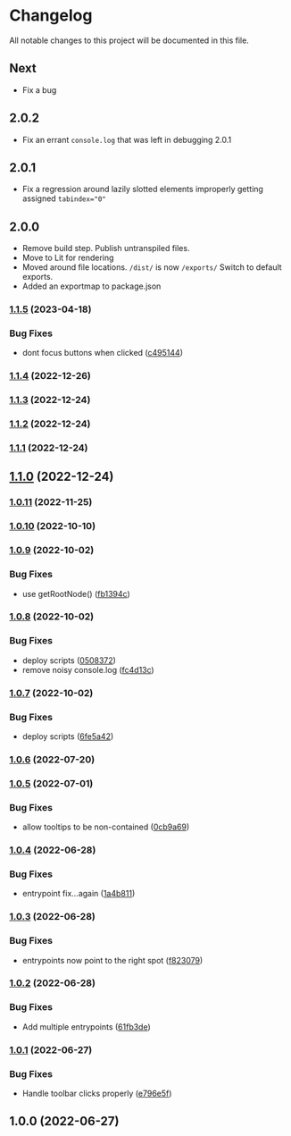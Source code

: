 # Changelog

All notable changes to this project will be documented in this file.

## Next

- Fix a bug


## 2.0.2

- Fix an errant `console.log` that was left in debugging 2.0.1

## 2.0.1

- Fix a regression around lazily slotted elements improperly getting assigned `tabindex="0"`

## 2.0.0

- Remove build step. Publish untranspiled files.
- Move to Lit for rendering
- Moved around file locations. `/dist/` is now `/exports/` Switch to default exports.
- Added an exportmap to package.json

### [1.1.5](https://github.com/KonnorRogers/role-components/compare/v1.1.4...v1.1.5) (2023-04-18)

### Bug Fixes

- dont focus buttons when clicked ([c495144](https://github.com/KonnorRogers/role-components/commit/c495144fc70433ebef08a45cf560ba78fe0b7b07))

### [1.1.4](https://github.com/paramagicdev/role-components/compare/v1.1.3...v1.1.4) (2022-12-26)

### [1.1.3](https://github.com/paramagicdev/role-components/compare/v1.1.2...v1.1.3) (2022-12-24)

### [1.1.2](https://github.com/paramagicdev/role-components/compare/v1.1.1...v1.1.2) (2022-12-24)

### [1.1.1](https://github.com/paramagicdev/role-components/compare/v1.1.0...v1.1.1) (2022-12-24)

## [1.1.0](https://github.com/paramagicdev/role-components/compare/v1.0.11...v1.1.0) (2022-12-24)

### [1.0.11](https://github.com/paramagicdev/role-components/compare/v1.0.10...v1.0.11) (2022-11-25)

### [1.0.10](https://github.com/paramagicdev/role-components/compare/v1.0.9...v1.0.10) (2022-10-10)

### [1.0.9](https://github.com/paramagicdev/role-components/compare/v1.0.8...v1.0.9) (2022-10-02)

### Bug Fixes

- use getRootNode() ([fb1394c](https://github.com/paramagicdev/role-components/commit/fb1394c27fe65b2cd8146b47c3a81a98f3af5315))

### [1.0.8](https://github.com/paramagicdev/role-components/compare/v1.0.7...v1.0.8) (2022-10-02)

### Bug Fixes

- deploy scripts ([0508372](https://github.com/paramagicdev/role-components/commit/0508372bbd5cf6090b778cbf0e36e808132a748f))
- remove noisy console.log ([fc4d13c](https://github.com/paramagicdev/role-components/commit/fc4d13c776004ab0f70e4d1b396e3293066bf98f))

### [1.0.7](https://github.com/paramagicdev/role-components/compare/v1.0.6...v1.0.7) (2022-10-02)

### Bug Fixes

- deploy scripts ([6fe5a42](https://github.com/paramagicdev/role-components/commit/6fe5a42596e85d3b46f4bdd4160b92708c270294))

### [1.0.6](https://github.com/ParamagicDev/role-components/compare/v1.0.5...v1.0.6) (2022-07-20)

### [1.0.5](https://github.com/ParamagicDev/role-components/compare/v1.0.4...v1.0.5) (2022-07-01)

### Bug Fixes

- allow tooltips to be non-contained ([0cb9a69](https://github.com/ParamagicDev/role-components/commit/0cb9a69e5f95d7ac5ade31289b9296af9e641c07))

### [1.0.4](https://github.com/ParamagicDev/role-components/compare/v1.0.3...v1.0.4) (2022-06-28)

### Bug Fixes

- entrypoint fix...again ([1a4b811](https://github.com/ParamagicDev/role-components/commit/1a4b811188513fbc281fb2dcdbae9f91fb2bb0a5))

### [1.0.3](https://github.com/ParamagicDev/role-components/compare/v1.0.2...v1.0.3) (2022-06-28)

### Bug Fixes

- entrypoints now point to the right spot ([f823079](https://github.com/ParamagicDev/role-components/commit/f823079e69ddfe8a7ea001027eb6228742c03b87))

### [1.0.2](https://github.com/ParamagicDev/role-components/compare/v1.0.1...v1.0.2) (2022-06-28)

### Bug Fixes

- Add multiple entrypoints ([61fb3de](https://github.com/ParamagicDev/role-components/commit/61fb3de53375b8c240520be1b5b064bfb1c6c017))

### [1.0.1](https://github.com/ParamagicDev/role-components/compare/v1.0.0...v1.0.1) (2022-06-27)

### Bug Fixes

- Handle toolbar clicks properly ([e796e5f](https://github.com/ParamagicDev/role-components/commit/e796e5f1fe68eda84637a882eeae485124a2a5bf))

## 1.0.0 (2022-06-27)
